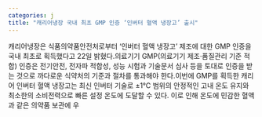 ```yaml
---
categories: j
title: "캐리어냉장 국내 최초 GMP 인증 ‘인버터 혈액 냉장고’ 출시"
---
```

캐리어냉장은 식품의약품안전처로부터 ‘인버터 혈액 냉장고’ 제조에 대한 GMP 인증을 국내 최초로 획득했다고 22일 밝혔다.의료기기 GMP(의료기기 제조·품질관리 기준 적합) 인증은 전기안전, 전자파 적합성, 성능 시험과 기술문서 심사 등을 토대로 인증을 받는 것으로 까다로운 식약처의 기준과 절차를 통과해야 한다.이번에 GMP를 획득한 캐리어 인버터 혈액 냉장고는 최신 인버터 기술로 ±1℃ 범위의 안정적인 고내 온도 유지와 최소한의 소비전력으로 빠른 설정 온도에 도달할 수 있다. 이로 인해 온도에 민감한 혈액과 같은 의약품 보관에 우